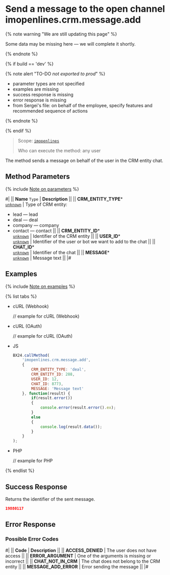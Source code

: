 # Send a message to the open channel imopenlines.crm.message.add

{% note warning "We are still updating this page" %}

Some data may be missing here — we will complete it shortly.

{% endnote %}

{% if build == 'dev' %}

{% note alert "TO-DO _not exported to prod_" %}

- parameter types are not specified
- examples are missing
- success response is missing
- error response is missing
- from Sergei's file: on behalf of the employee, specify features and recommended sequence of actions

{% endnote %}

{% endif %}

> Scope: [`imopenlines`](../../../scopes/permissions.md)
>
> Who can execute the method: any user

The method sends a message on behalf of the user in the CRM entity chat.

## Method Parameters

{% include [Note on parameters](../../../../_includes/required.md) %}

#|
|| **Name**
`Type` | **Description** ||
|| **CRM_ENTITY_TYPE***  
[`unknown`](../../../data-types.md) | Type of CRM entity:
- lead — lead
- deal — deal
- company — company
- contact — contact
 ||
|| **CRM_ENTITY_ID***  
[`unknown`](../../../data-types.md) | Identifier of the CRM entity ||
|| **USER_ID***  
[`unknown`](../../../data-types.md) | Identifier of the user or bot we want to add to the chat ||
|| **CHAT_ID***  
[`unknown`](../../../data-types.md) | Identifier of the chat ||
|| **MESSAGE***  
[`unknown`](../../../data-types.md) | Message text ||
|#

## Examples

{% include [Note on examples](../../../../_includes/examples.md) %}

{% list tabs %}

- cURL (Webhook)

    // example for cURL (Webhook)

- cURL (OAuth)

    // example for cURL (OAuth)

- JS

    ```js
    BX24.callMethod(
        'imopenlines.crm.message.add',
        {
            CRM_ENTITY_TYPE: 'deal',
            CRM_ENTITY_ID: 288,
            USER_ID: 12,
            CHAT_ID: 8773,
            MESSAGE: 'Message text'
        }, function(result) {
            if(result.error())
            {
                console.error(result.error().ex);
            }
            else
            {
                console.log(result.data());
            }
        }
    );
    ```

- PHP

    // example for PHP

{% endlist %}

## Success Response

Returns the identifier of the sent message.

```json
19880117
```

## Error Response

### Possible Error Codes

#|
|| **Code** | **Description** ||
|| **ACCESS_DENIED** | The user does not have access ||
|| **ERROR_ARGUMENT** | One of the arguments is missing or incorrect ||
|| **CHAT_NOT_IN_CRM** | The chat does not belong to the CRM entity ||
|| **MESSAGE_ADD_ERROR** | Error sending the message ||
|#